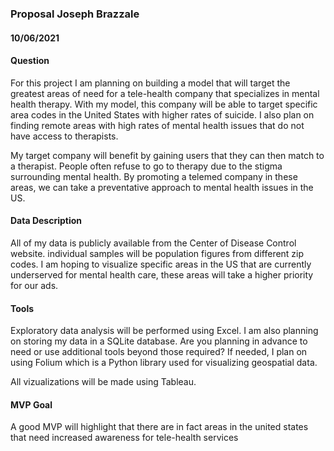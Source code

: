 ### Proposal Joseph Brazzale  
#### 10/06/2021

#### Question
For this project I am planning on building a model that will target the greatest areas of need for a tele-health 
company that specializes in mental health therapy. With my model, this company will be able to target specific 
area codes in the United States with higher rates of suicide. I also plan on finding remote areas with high rates of 
mental health issues that do not have access to therapists.

My target company will benefit by gaining users that they can then match to a therapist. People often refuse to go 
to therapy due to the stigma surrounding mental health. By promoting a telemed company in these areas, we can take a 
preventative approach to mental health issues in the US.

#### Data Description
All of my data is publicly available from the Center of Disease Control website. 
individual samples will be population figures from different zip codes. 
I am hoping to visualize specific areas in the US that are currently underserved for mental health care, these areas 
will take a higher priority for our ads.

#### Tools
Exploratory data analysis will be performed using Excel. I am also planning on storing my data in a SQLite database.
Are you planning in advance to need or use additional tools beyond those required?
If needed, I plan on using Folium which is a Python library used for visualizing geospatial data.

All vizualizations will be made using Tableau.

#### MVP Goal
A good MVP will highlight that there are in fact areas in the united states that need increased awareness for 
tele-health services
